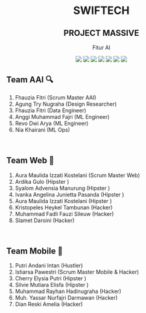 <h1 align="center"> SWIFTECH </h1>
<h2 align="center"> PROJECT MASSIVE </h2>
<p align="center"> Fitur AI</p>

<div align="center">

<img src="https://img.shields.io/badge/TensorFlow-%23FF6F00.svg?style=for-the-badge&logo=TensorFlow&logoColor=white">
<img src="https://img.shields.io/badge/Matplotlib-%23ffffff.svg?style=for-the-badge&logo=Matplotlib&logoColor=black">
<img src="https://img.shields.io/badge/numpy-%23013243.svg?style=for-the-badge&logo=numpy&logoColor=white">
<img src="https://img.shields.io/badge/scikit--learn-%23F7931E.svg?style=for-the-badge&logo=scikit-learn&logoColor=white">
<img src="https://img.shields.io/badge/pandas-%23150458.svg?style=for-the-badge&logo=pandas&logoColor=white">
<img src="https://img.shields.io/badge/PyTorch-%23EE4C2C.svg?style=for-the-badge&logo=PyTorch&logoColor=white">
<img src="https://img.shields.io/badge/jupyter-%23FA0F00.svg?style=for-the-badge&logo=jupyter&logoColor=white">

</div>

 ## Team AAI 🔍
1. Fhauzia Fitri (Scrum Master AAI)
2. Agung Try Nugraha (Design Researcher)
3. Fhauzia Fitri (Data Engineer)
4. Anggi Muhammad Fajri (ML Engineer)
5. Revo Dwi Arya (ML Engineer)
6. Nia Khairani (ML Ops)
   
<br>

## Team Web 🧐
1. Aura Maulida Izzati Kostelani (Scrum Master Web)
2. Ardika Gulo (Hipster )
3. Syalom Advensia Manurung (Hipster )
4. Ivanka Angelina Junietta Pasanda (Hipster )
5. Aura Maulida Izzati Kostelani (Hipster )
6. Kristopeles Heykel Tambunan (Hacker)
7. Muhammad Fadli Fauzi Sileuw (Hacker)
8. Slamet Daroini (Hacker)
   
<br>

## Team Mobile 🍰
1. Putri Andani Intan (Hustler)
2. Istiarsa Pawestri (Scrum Master Mobile & Hacker)
3. Cherry Elysia Putri (Hipster )
4. Silvie Mutiara Elisfa (Hipster )
5. Muhammad Rayhan Hadinugraha (Hacker)
6. Muh. Yassar Nurfajri Darmawan (Hacker)
7. Dian Reski Amelia (Hacker)
   



